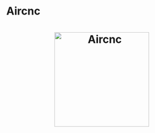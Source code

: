 # Aircnc
 
<h1 align="center">
    <img alt="Aircnc" title="#delicinha" src=".github/logo.png" width="250px" />
</h1>